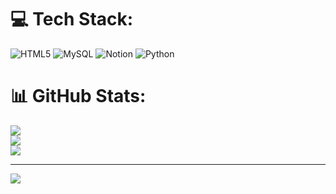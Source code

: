 
# 💻 Tech Stack:
![HTML5](https://img.shields.io/badge/html5-%23E34F26.svg?style=for-the-badge&logo=html5&logoColor=white) ![MySQL](https://img.shields.io/badge/mysql-%2300f.svg?style=for-the-badge&logo=mysql&logoColor=white) ![Notion](https://img.shields.io/badge/Notion-%23000000.svg?style=for-the-badge&logo=notion&logoColor=white) ![Python](https://img.shields.io/badge/python-3670A0?style=for-the-badge&logo=python&logoColor=ffdd54)
# 📊 GitHub Stats:
![](https://github-readme-stats.vercel.app/api?username=Damola09&theme=dark&hide_border=false&include_all_commits=false&count_private=false)<br/>
![](https://github-readme-streak-stats.herokuapp.com/?user=Damola09&theme=dark&hide_border=false)<br/>
![](https://github-readme-stats.vercel.app/api/top-langs/?username=Damola09&theme=dark&hide_border=false&include_all_commits=false&count_private=false&layout=compact)

---
[![](https://visitcount.itsvg.in/api?id=Damola09&icon=0&color=0)](https://visitcount.itsvg.in)

<!-- Proudly created with GPRM ( https://gprm.itsvg.in ) -->

